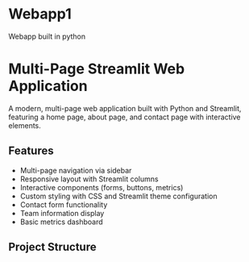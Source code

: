 # Webapp1
Webapp built in python
# Multi-Page Streamlit Web Application

A modern, multi-page web application built with Python and Streamlit, featuring a home page, about page, and contact page with interactive elements.

## Features
- Multi-page navigation via sidebar
- Responsive layout with Streamlit columns
- Interactive components (forms, buttons, metrics)
- Custom styling with CSS and Streamlit theme configuration
- Contact form functionality
- Team information display
- Basic metrics dashboard

## Project Structure
